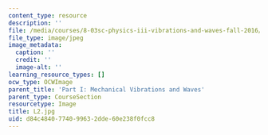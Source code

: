 ```yaml
---
content_type: resource
description: ''
file: /media/courses/8-03sc-physics-iii-vibrations-and-waves-fall-2016/d84c4840774099632dde60e238f0fcc8_L2.jpg
file_type: image/jpeg
image_metadata:
  caption: ''
  credit: ''
  image-alt: ''
learning_resource_types: []
ocw_type: OCWImage
parent_title: 'Part I: Mechanical Vibrations and Waves'
parent_type: CourseSection
resourcetype: Image
title: L2.jpg
uid: d84c4840-7740-9963-2dde-60e238f0fcc8
---
```

